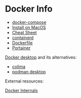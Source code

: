 # Docker Info

* [docker-compose](docker-compose.html)
* [Install on MacOS](docker-macos.html)
* [Cheat Sheet](docker.html)
* [containerd](containerd.html)
* [Dockerfile](dockerfile.html)
* [Portainer](portainer.html)

[Docker desktop](docker-desktop.html) and its alternatives:

* [colima](colima.html)
* [podman desktop](podman-desktop.html)

External resources:

[Docker Internals](https://docker-saigon.github.io/post/Docker-Internals/)

